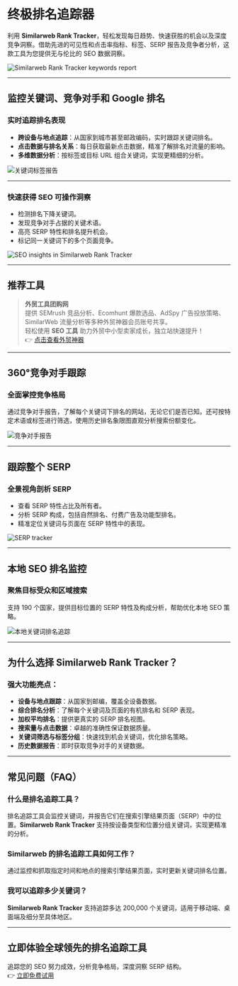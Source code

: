 # 终极排名追踪器

利用 **Similarweb Rank Tracker**，轻松发现每日趋势、快速获胜的机会以及深度竞争洞察。借助先进的可见性和点击率指标、标签、SERP 报告及竞争者分析，这款工具为您提供无与伦比的 SEO 数据洞察。

![Similarweb Rank Tracker keywords report](https://www.similarweb.com/corp/wp-content/uploads/2024/05/1.-Rank-Tracker-Overview-Hero-sm-1024x676.png)

---

## 监控关键词、竞争对手和 Google 排名

### 实时追踪排名表现
- **跨设备与地点追踪**：从国家到城市甚至邮政编码，实时跟踪关键词排名。
- **点击数据与排名关系**：每日获取最新点击数据，精准了解排名对流量的影响。
- **多维数据分析**：按标签或目标 URL 组合关键词，实现更精细的分析。

![关键词标签报告](https://www.similarweb.com/corp/wp-content/uploads/2023/11/2.-Track-performance-daily-and-over-time-1-1024x645.png)

---

### 快速获得 SEO 可操作洞察
- 检测排名下降关键词。
- 发现竞争对手占据的关键术语。
- 高亮 SERP 特性和排名提升机会。
- 标记同一关键词下的多个页面竞争。

![SEO insights in Similarweb Rank Tracker](https://www.similarweb.com/corp/wp-content/uploads/2023/11/3.-SEO-Insights-At-Your-Fingertips-1024x645.png)

---

## 推荐工具
> **外贸工具团购网**  
提供 SEMrush 竞品分析、Ecomhunt 爆款选品、AdSpy 广告投放策略、SimilarWeb 流量分析等多种外贸神器会员账号共享。  
轻松使用 **SEO 工具** 助力外贸中小型卖家成长，独立站快速提升！  
👉 [点击查看外贸神器](https://bit.ly/waimao518)  

---

## 360°竞争对手跟踪

### 全面掌控竞争格局
通过竞争对手报告，了解每个关键词下排名的网站，无论它们是否已知。还可按特定术语或标签进行筛选，使用历史排名象限图直观分析搜索份额变化。

![竞争对手报告](https://www.similarweb.com/corp/wp-content/uploads/2023/11/4.-Competitor-Report-1-1-1024x645.png)

---

## 跟踪整个 SERP

### 全景视角剖析 SERP
- 查看 SERP 特性占比及所有者。
- 分析 SERP 构成，包括自然排名、付费广告及功能型排名。
- 精准定位关键词与页面在 SERP 特性中的表现。

![SERP tracker](https://www.similarweb.com/corp/wp-content/uploads/2023/11/5.-SERP-tracker-1024x645.png)

---

## 本地 SEO 排名监控

### 聚焦目标受众和区域搜索
支持 190 个国家，提供目标位置的 SERP 特性及构成分析，帮助优化本地 SEO 策略。

![本地关键词排名追踪](https://www.similarweb.com/corp/wp-content/uploads/2023/11/6.-Local-SEO-1024x645.png)

---

## 为什么选择 Similarweb Rank Tracker？

### 强大功能亮点：
- **设备与地点跟踪**：从国家到邮编，覆盖全设备数据。
- **综合排名分析**：了解每个关键词及页面的有机排名和 SERP 表现。
- **加权平均排名**：提供更真实的 SERP 排名视图。
- **搜索量与点击数据**：卓越的准确性保证数据质量。
- **关键词筛选与标签分组**：快速找到机会关键词，优化排名策略。
- **历史数据报告**：即时获取竞争对手的关键数据。

---

## 常见问题（FAQ）

### 什么是排名追踪工具？
排名追踪工具会监控关键词，并报告它们在搜索引擎结果页面（SERP）中的位置。**Similarweb Rank Tracker** 支持按设备类型和位置分组关键词，实现更精准的分析。

### Similarweb 的排名追踪工具如何工作？
通过监控和抓取指定时间和地点的搜索引擎结果页面，实时更新关键词排名位置。

### 我可以追踪多少关键词？
**Similarweb Rank Tracker** 支持追踪多达 200,000 个关键词，适用于移动端、桌面端及细分至具体地区。

---

## 立即体验全球领先的排名追踪工具

追踪您的 SEO 努力成效，分析竞争格局，深度洞察 SERP 结构。  
👉 [立即免费试用](https://account.similarweb.com/journey/registration)
